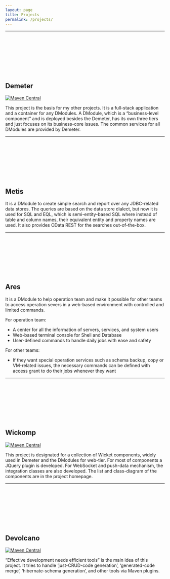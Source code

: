 ```yaml
---
layout: page
title: Projects
permalink: /projects/
---
```

---
## Demeter [<svg class="svg-icon"><use xlink:href="/assets/minima-social-icons.svg#github"></use></svg>](https://github.com/mbizhani/Demeter)
[![Maven Central](https://maven-badges.herokuapp.com/maven-central/org.devocative/demeter-module/badge.svg)](https://maven-badges.herokuapp.com/maven-central/org.devocative/demeter-module)

This project is the basis for my other projects. It is a full-stack application and a container for any DModules. 
A DModule, which is a “business-level component” and is deployed besides the Demeter, has its own three tiers and just focuses on its business-core issues.
The common services for all DModules are provided by Demeter.

---

## Metis [<svg class="svg-icon"><use xlink:href="/assets/minima-social-icons.svg#github"></use></svg>](https://github.com/mbizhani/Metis)
It is a DModule to create simple search and report over any JDBC-related data stores. 
The queries are based on the data store dialect, but now it is used for SQL and EQL, which is semi-entity-based SQL where instead of table and column names, their equivalent entity and property names are used. 
It also provides OData REST for the searches out-of-the-box.

---

## Ares [<svg class="svg-icon"><use xlink:href="/assets/minima-social-icons.svg#github"></use></svg>](https://github.com/mbizhani/Ares)
It is a DModule to help operation team and make it possible for other teams to access operation severs in a web-based environment with controlled and limited commands.

For operation team:
- A center for all the information of servers, services, and system users
- Web-based terminal console for Shell and Database
- User-defined commands to handle daily jobs with ease and safety

For other teams:
- If they want special operation services such as schema backup, copy or VM-related issues, the necessary commands can be defined with access grant to do their jobs whenever they want

---

## Wickomp [<svg class="svg-icon"><use xlink:href="/assets/minima-social-icons.svg#github"></use></svg>](https://github.com/mbizhani/Wickomp)
[![Maven Central](https://maven-badges.herokuapp.com/maven-central/org.devocative/wickomp/badge.svg)](https://maven-badges.herokuapp.com/maven-central/org.devocative/wickomp)

This project is designated for a collection of Wicket components, widely used in Demeter and the DModules for web-tier. 
For most of components a JQuery plugin is developed. 
For WebSocket and push-data mechanism, the integration classes are also developed. 
The list and class-diagram of the components are in the project homepage.

---

## Devolcano [<svg class="svg-icon"><use xlink:href="/assets/minima-social-icons.svg#github"></use></svg>](https://github.com/mbizhani/Devolcano)
[![Maven Central](https://maven-badges.herokuapp.com/maven-central/org.devocative/demeter-maven-plugin/badge.svg)](https://maven-badges.herokuapp.com/maven-central/org.devocative/demeter-maven-plugin)

“Effective development needs efficient tools” is the main idea of this project. 
It tries to handle ‘just-CRUD-code generation’, ‘generated-code merge’, ‘hibernate-schema generation’, and other tools via Maven plugins.